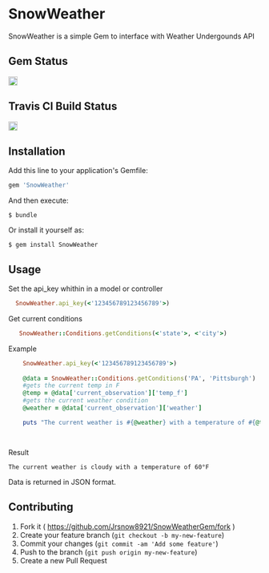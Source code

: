 # SnowWeather

SnowWeather is a simple Gem to interface with Weather Undergounds API

## Gem Status
<a href="https://badge.fury.io/rb/SnowWeather"><img src="https://badge.fury.io/rb/SnowWeather.svg" alt="Gem Version" height="18"></a>

## Travis CI Build Status
<a href="https://travis-ci.org/Jrsnow8921"><img src="https://travis-ci.org/Jrsnow8921/SnowWeatherGem.svg?branch=master" height="18"></a>



## Installation

Add this line to your application's Gemfile:

```ruby
gem 'SnowWeather'
```

And then execute:

    $ bundle

Or install it yourself as:

    $ gem install SnowWeather

## Usage


Set the api_key whithin in a model or controller 

```ruby 
  SnowWeather.api_key(<'123456789123456789'>)
```


Get current conditions 


```ruby 
   SnowWeather::Conditions.getConditions(<'state'>, <'city'>)
```

Example 

```ruby 
    SnowWeather.api_key(<'123456789123456789'>)
    
    @data = SnowWeather::Conditions.getConditions('PA', 'Pittsburgh')
    #gets the current temp in F
    @temp = @data['current_observation']['temp_f']
    #gets the current weather condition 
    @weather = @data['current_observation']['weather']

    puts "The current weather is #{@weather} with a temperature of #{@temp}°F"

 
```
Result 

    The current weather is cloudy with a temperature of 60°F


Data is returned in JSON format.


## Contributing

1. Fork it ( https://github.com/Jrsnow8921/SnowWeatherGem/fork )
2. Create your feature branch (`git checkout -b my-new-feature`)
3. Commit your changes (`git commit -am 'Add some feature'`)
4. Push to the branch (`git push origin my-new-feature`)
5. Create a new Pull Request
